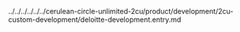 ../../../../../../cerulean-circle-unlimited-2cu/product/development/2cu-custom-development/deloitte-development.entry.md